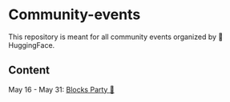 # Community-events

This repository is meant for all community events organized by 🤗 HuggingFace.

## Content

May 16 - May 31: [Blocks Party 🎊](gradio-blocks)
